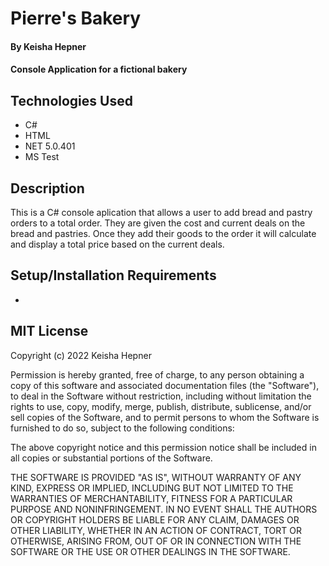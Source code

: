 # Pierre's Bakery

#### By Keisha Hepner

#### Console Application for a fictional bakery

## Technologies Used

* C#
* HTML
* NET 5.0.401
* MS Test

## Description

This is a C# console aplication that allows a user to add bread and pastry orders to a total order. They are given the cost and current deals on the bread and pastries. Once they add their goods to the order it will calculate and display a total price based on the current deals.

## Setup/Installation Requirements

*


## MIT License


Copyright (c) 2022 Keisha Hepner

Permission is hereby granted, free of charge, to any person obtaining a copy of this software and associated documentation files (the "Software"), to deal in the Software without restriction, including without limitation the rights to use, copy, modify, merge, publish, distribute, sublicense, and/or sell copies of the Software, and to permit persons to whom the Software is furnished to do so, subject to the following conditions:

The above copyright notice and this permission notice shall be included in all copies or substantial portions of the Software.

THE SOFTWARE IS PROVIDED "AS IS", WITHOUT WARRANTY OF ANY KIND, EXPRESS OR IMPLIED, INCLUDING BUT NOT LIMITED TO THE WARRANTIES OF MERCHANTABILITY, FITNESS FOR A PARTICULAR PURPOSE AND NONINFRINGEMENT. IN NO EVENT SHALL THE AUTHORS OR COPYRIGHT HOLDERS BE LIABLE FOR ANY CLAIM, DAMAGES OR OTHER LIABILITY, WHETHER IN AN ACTION OF CONTRACT, TORT OR OTHERWISE, ARISING FROM, OUT OF OR IN CONNECTION WITH THE SOFTWARE OR THE USE OR OTHER DEALINGS IN THE SOFTWARE.

